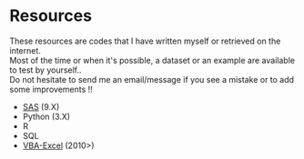 # Resources

These resources are codes that I have written myself or retrieved on the internet.  
 Most of the time or when it's possible, a dataset or an example are available to test by yourself..  
 Do not hesitate to send me an email/message if you see a mistake or to add some improvements !!  

 - [SAS](https://github.com/NicoDupont/Resources/tree/master/SAS)  (9.X) 
 - Python (3.X)
 - R
 - SQL
 - [VBA-Excel](https://github.com/NicoDupont/Resources/tree/master/VBA-Excel) (2010>)

 
 
  


